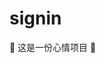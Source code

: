 # signin

🤣 这是一份心情项目 🤣

<!--
😁😂😃
😄😆😅
😉😊😋
👐🤣😆
😆😆👍
😆👐
😉
😉😉😉

git checkout -b feature/mood19

git checkout -b feature/11
-->
